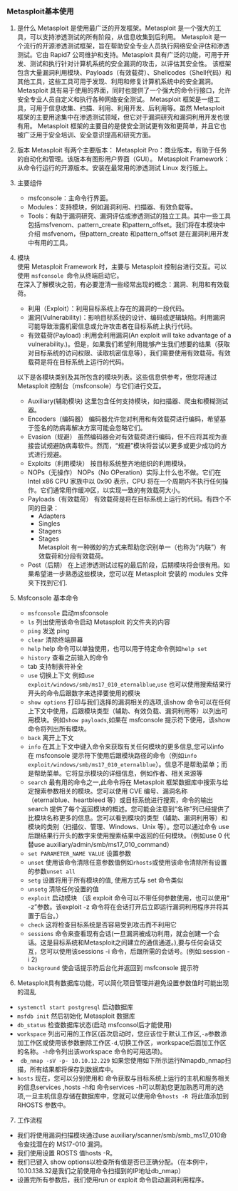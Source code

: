 ### Metasploit基本使用

1. 是什么
Metasploit 是使用最广泛的开发框架。Metasploit 是一个强大的工具，可以支持渗透测试的所有阶段，从信息收集到后利用。
Metasploit 是一个流行的开源渗透测试框架，旨在帮助安全专业人员执行网络安全评估和渗透测试。它由 Rapid7 公司维护和支持。Metasploit 具有广泛的功能，可用于开发、测试和执行针对计算机系统的安全漏洞的攻击，以评估其安全性。
该框架包含大量漏洞利用模块、Payloads（有效载荷）、Shellcodes（Shell代码）和其他工具，这些工具可用于发现、利用和修复计算机系统中的安全漏洞。Metasploit 具有易于使用的界面，同时也提供了一个强大的命令行接口，允许安全专业人员自定义和执行各种网络安全测试。
Metasploit 框架是一组工具，可用于信息收集、扫描、利用、利用开发、后利用等。虽然 Metasploit 框架的主要用途集中在渗透测试领域，但它对于漏洞研究和漏洞利用开发也很有用。
Metasploit 框架的主要目的是使安全测试更有效和更简单，并且它也被广泛用于安全培训、安全意识提高和研究方面。
2. 版本
Metasploit 有两个主要版本：
Metasploit Pro：商业版本，有助于任务的自动化和管理。该版本有图形用户界面（GUI）。
Metasploit Framework：从命令行运行的开源版本。安装在最常用的渗透测试 Linux 发行版上。

3. 主要组件
    - msfconsole：主命令行界面。
    - Modules：支持模块，例如漏洞利用、扫描器、有效负载等。
    - Tools：有助于漏洞研究、漏洞评估或渗透测试的独立工具。其中一些工具包括msfvenom、pattern_create 和pattern_offset。我们将在本模块中介绍 msfvenom，但pattern_create 和pattern_offset 是在漏洞利用开发中有用的工具。

4. 模块  
   使用 Metasploit Framework 时，主要与 Metasploit 控制台进行交互。可以使用 `msfconsole `命令从终端启动它。  
   在深入了解模块之前，有必要澄清一些经常出现的概念：漏洞、利用和有效载荷。    
     - 利用（Exploit）：利用目标系统上存在的漏洞的一段代码。
     - 漏洞(Vulnerability)：影响目标系统的设计、编码或逻辑缺陷。利用漏洞可能导致泄露机密信息或允许攻击者在目标系统上执行代码。
     - 有效载荷(Payload) :利用会利用漏洞(An exploit will take advantage of a vulnerability.)。但是，如果我们希望利用能够产生我们想要的结果（获取对目标系统的访问权限、读取机密信息等），我们需要使用有效载荷。有效载荷是将在目标系统上运行的代码。  


   以下是各模块类别及其所包含的模块列表。这些信息供参考，但您将通过 Metasploit 控制台（msfconsole）与它们进行交互。
     - Auxiliary(辅助模块)
         这里包含任何支持模块，如扫描器、爬虫和模糊测试器。
     - Encoders（编码器）
          编码器允许您对利用和有效载荷进行编码，希望基于签名的防病毒解决方案可能会忽略它们。  
     - Evasion（规避）
         虽然编码器会对有效载荷进行编码，但不应将其视为直接尝试规避防病毒软件。然而，“规避”模块将尝试以更多或更少成功的方式进行规避。  
     - Exploits（利用模块）
         按目标系统整齐地组织的利用模块。
     - NOPs（无操作）
        NOPs（No OPeration）实际上什么也不做。它们在 Intel x86 CPU 家族中以 0x90 表示，CPU 将在一个周期内不执行任何操作。它们通常用作缓冲区，以实现一致的有效载荷大小。
     - Payloads（有效载荷）
        有效载荷是将在目标系统上运行的代码。有四个不同的目录： 
        - Adapters
        - Singles
        - Stagers
        - Stages  
        Metasploit 有一种微妙的方式来帮助您识别单一（也称为“内联”）有效载荷和分段有效载荷。
    - Post（后期）
     在上述渗透测试过程的最后阶段，后期模块将会很有用。如果希望进一步熟悉这些模块，您可以在 Metasploit 安装的 modules 文件夹下找到它们.   

5. Msfconsole 基本命令  
  
    - `msfconsole` 启动msfconsole  
    - `ls` 列出使用该命令启动 Metasploit 的文件夹的内容  
    - `ping` 发送 ping  
    - `clear` 清除终端屏幕  
    - `help` help 命令可以单独使用，也可以用于特定命令例如`help set`  
    - `history` 查看之前输入的命令  
    - tab 支持制表符补全  
    - `use` 切换上下文 例如`use exploit/windows/smb/ms17_010_eternalblue`,`use` 也可以使用搜索结果行开头的命令后跟数字来选择要使用的模块  
    - `show options` 打印与我们选择的漏洞相关的选项,该show 命令可以在任何上下文中使用，后跟模块类型（辅助、有效负载、漏洞利用等）以列出可用模块。例如`show payloads`,如果在 msfconsole 提示符下使用，该show 命令将列出所有模块。  
    - `back` 离开上下文  
    - `info` 在其上下文中键入命令来获取有关任何模块的更多信息,您可以info 在 msfconsole 提示符下使用后跟模块路径的命令（例如`info exploit/windows/smb/ms17_010_eternalblue`）。信息不是帮助菜单；而是帮助菜单。它将显示模块的详细信息，例如作者、相关来源等  
    - `search` 最有用的命令之一,此命令将在 Metasploit 框架数据库中搜索与给定搜索参数相关的模块。您可以使用 CVE 编号、漏洞名称（eternalblue、heartbleed 等）或目标系统进行搜索，命令的输出 search 提供了每个返回模块的概述。您可能会注意到“名称”列已经提供了比模块名称更多的信息。您可以看到模块的类型（辅助、漏洞利用等）和模块的类别（扫描仪、管理、Windows、Unix 等）。您可以通过命令 use 后跟结果行开头的数字来使用搜索结果中返回的任何模块。（例如use 0 代替use auxiliary/admin/smb/ms17_010_command）  
    - `set PARAMETER_NAME VALUE` 设置参数  
    - `unset` 使用该命令清除任意参数值例如`rhosts`或使用该命令清除所有设置的参数`unset all`  
    - `setg` 设置将用于所有模块的值, 使用方式与 set 命令类似  
    - `unsetg` 清除任何设置的值  
    - `exploit` 启动模块 （该 exploit 命令可以不带任何参数使用，也可以使用“ -z”参数。该exploit -z 命令将在会话打开后立即运行漏洞利用程序并将其置于后台。）  
    - `check` 这将检查目标系统是否容易受到攻击而不利用它  
    - `sessions` 命令来查看现有会话(一旦漏洞被成功利用，就会创建一个会话。这是目标系统和Metasploit之间建立的通信通道。),要与任何会话交互，您可以使用该sessions -i 命令，后跟所需的会话号。(例如:session -i 2)  
    - `background` 使会话提示符后台化并返回到 msfconsole 提示符 

6. Metasploit具有数据库功能，可以简化项目管理并避免设置参数值时可能出现的混乱
  - `systemctl start postgresql` 启动数据库
  - `msfdb init`  然后初始化 Metasploit 数据库
  - `db_status` 检查数据库状态(启动 msfconsol后才能使用)
  - `workspace` 列出可用的工作区(首次启动时，您应该位于默认工作区,`-a`参数添加工作区或使用该参数删除工作区`-d`,切换工作区，workspace后面加工作区的名称。`-h`命令列出该workspace 命令的可用选项)。  
  - ` db_nmap -sV -p- 10.10.12.229`  如果您使用如下所示运行Nmapdb_nmap扫描，所有结果都将保存到数据库中。  
  - `hosts`  现在，您可以分别使用和 命令获取与目标系统上运行的主机和服务相关的信息services ,hosts -h和 命令services -h可以帮助您更加熟悉可用的选项,一旦主机信息存储在数据库中，您就可以使用命令`hosts -R `将此值添加到 RHOSTS 参数中。  

7. 工作流程
  - 我们将使用漏洞扫描模块通过use auxiliary/scanner/smb/smb_ms17_010命令查找潜在的 MS17-010 漏洞。  
  - 我们使用设置 ROSTS 值hosts -R。
  - 我们已键入 show options以检查所有值是否已正确分配。（在本例中，10.10.138.32是我们之前使用命令扫描到的IP地址db_nmap）  
  - 设置完所有参数后，我们使用run or exploit 命令启动漏洞利用程序。